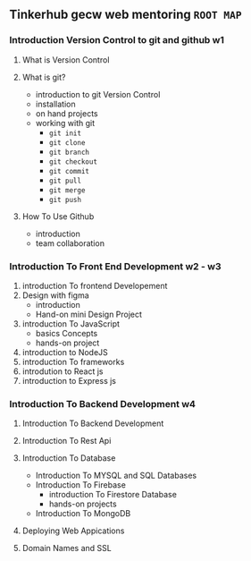## Tinkerhub gecw web mentoring ```ROOT MAP ```

### Introduction Version Control to git and github w1
1. What is Version Control
2. What is git?
    - introduction to git Version Control
    - installation
    - on hand projects
    - working with git
        - ```git init``` 
        - ```git clone```
        - ```git branch```
        - ```git checkout```
        - ```git commit```
        - ```git pull```
        - ```git merge```
        - ```git push```
      
3. How To Use Github
    - introduction
    - team collaboration
   

### Introduction To Front End Development w2 - w3

1. introduction To frontend Developement
2. Design with figma
    - introduction
    - Hand-on mini Design Project
3. introduction To JavaScript
    - basics Concepts
    - hands-on project
4. introduction to NodeJS
5. introduction To frameworks
6. introdution to React js
7. introduction to Express js
    
    
### Introduction To Backend Development w4

1. Introduction To Backend Development
2. Introduction To Rest Api
3. Introduction To Database
   - Introduction To MYSQL and SQL Databases
   - Introduction To Firebase
      - introduction To Firestore Database
      - hands-on projects
   - Introduction To MongoDB


4. Deploying Web Appications
5. Domain Names and SSL
